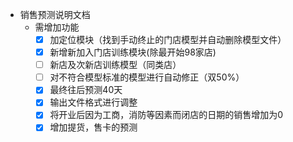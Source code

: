 + 销售预测说明文档
    + 需增加功能
        - [x] 加定位模块（找到手动终止的门店模型并自动删除模型文件）
        - [x] 新增新加入门店训练模块(除最开始98家店)
        - [ ] 新店及次新店训练模型（同类店）
        - [ ] 对不符合模型标准的模型进行自动修正（双50%）
        - [x] 最终往后预测40天
        - [x] 输出文件格式进行调整
        - [x] 将开业后因为工商，消防等因素而闭店的日期的销售增加为0
        - [x] 增加提货，售卡的预测